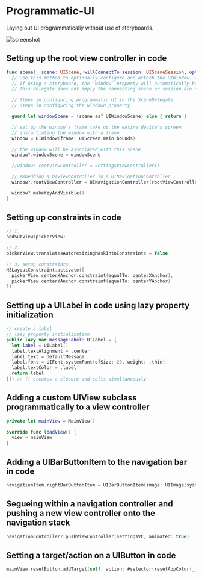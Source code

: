 # Programmatic-UI

Laying out UI programmatically without use of storyboards.

![screenshot](https://user-images.githubusercontent.com/1819208/73598710-b318f180-4509-11ea-8b29-9292a248a076.png)

## Setting up the root view controller in code 

```swift 
func scene(_ scene: UIScene, willConnectTo session: UISceneSession, options connectionOptions: UIScene.ConnectionOptions) {
  // Use this method to optionally configure and attach the UIWindow `window` to the provided UIWindowScene `scene`.
  // If using a storyboard, the `window` property will automatically be initialized and attached to the scene.
  // This delegate does not imply the connecting scene or session are new (see `application:configurationForConnectingSceneSession` instead).

  // Steps in configuring programmatic UI in the SceneDelegate
  // Steps in configuring the windown property

  guard let windowScene = (scene as? UIWindowScene) else { return }

  // set up the window's frame take up the entire device's screen
  // instantiating the window with a frame
  window = UIWindow(frame: UIScreen.main.bounds)

  // the window will be associated with this scene
  window?.windowScene = windowScene

  //window?.rootViewController = SettingsViewController()

  // embedding a UIViewController in a UINavigationController
  window?.rootViewController = UINavigationController(rootViewController: MainViewController())

  window?.makeKeyAndVisible()
}
```

## Setting up constraints in code 

```swift
// 1.
addSubview(pickerView)

// 2.
pickerView.translatesAutoresizingMaskIntoConstraints = false

// 3. setup constraints
NSLayoutConstraint.activate([
  pickerView.centerXAnchor.constraint(equalTo: centerXAnchor),
  pickerView.centerYAnchor.constraint(equalTo: centerYAnchor)
])
```

## Setting up a UILabel in code using lazy property initialization

```swift 
// create a label
// lazy property initialization
public lazy var messageLabel: UILabel = {
  let label = UILabel()
  label.textAlignment = .center
  label.text = defaultMessage
  label.font = UIFont.systemFont(ofSize: 20, weight: .thin)
  label.textColor = .label
  return label
}() // () creates a closure and calls simultaneously
```

## Adding a custom UIView subclass programmatically to a view controller 

```swift 
private let mainView = MainView()

override func loadView() {
  view = mainView
}
```

## Adding a UIBarButtonItem to the navigation bar in code 

```swift 
navigationItem.rightBarButtonItem = UIBarButtonItem(image: UIImage(systemName: "gear"), style: .plain, target: self, action: #selector(showSettings(_:)))
```

## Segueing within a navigation controller and pushing a new view controller onto the navigation stack

```swift 
navigationController?.pushViewController(settingsVC, animated: true)
```

## Setting a target/action on a UIButton in code 

```swift 
mainView.resetButton.addTarget(self, action: #selector(resetAppColor(_:)), for: .touchUpInside)
```
